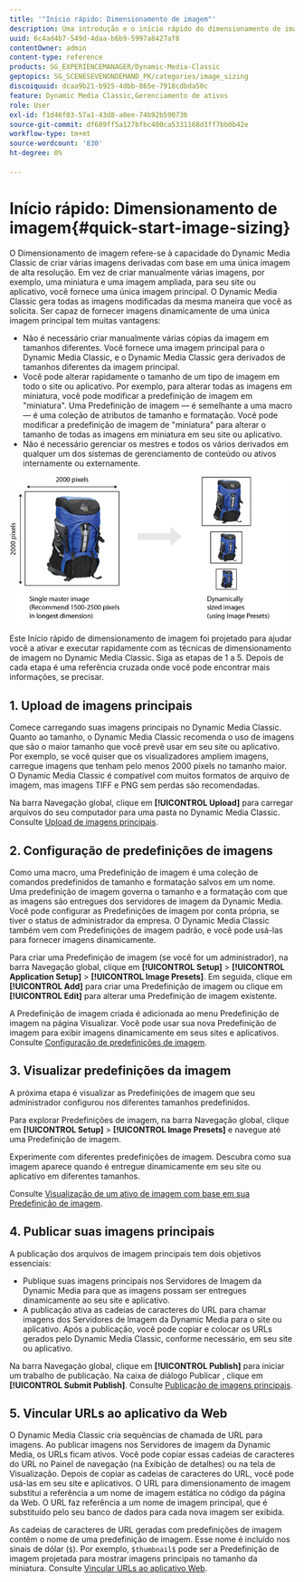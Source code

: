 ```yaml
---
title: '"Início rápido: Dimensionamento de imagem"'
description: Uma introdução e o início rápido do dimensionamento de imagem para ajudá-lo a ativar e executar rapidamente com as técnicas de dimensionamento de imagem.
uuid: 6c4ad4b7-549d-4daa-b6b9-5997a8427af8
contentOwner: admin
content-type: reference
products: SG_EXPERIENCEMANAGER/Dynamic-Media-Classic
geptopics: SG_SCENESEVENONDEMAND_PK/categories/image_sizing
discoiquuid: dcaa9b21-b925-4dbb-865e-7918cdbda50c
feature: Dynamic Media Classic,Gerenciamento de ativos
role: User
exl-id: f1d46f03-57a1-43d8-a0ee-74b92b590736
source-git-commit: df689ff5a127bfbc400ca5331168d1ff7bb0b42e
workflow-type: tm+mt
source-wordcount: '830'
ht-degree: 0%

---
```


# Início rápido: Dimensionamento de imagem{#quick-start-image-sizing}

O Dimensionamento de imagem refere-se à capacidade do Dynamic Media Classic de criar várias imagens derivadas com base em uma única imagem de alta resolução. Em vez de criar manualmente várias imagens, por exemplo, uma miniatura e uma imagem ampliada, para seu site ou aplicativo, você fornece uma única imagem principal. O Dynamic Media Classic gera todas as imagens modificadas da mesma maneira que você as solicita. Ser capaz de fornecer imagens dinamicamente de uma única imagem principal tem muitas vantagens:

* Não é necessário criar manualmente várias cópias da imagem em tamanhos diferentes. Você fornece uma imagem principal para o Dynamic Media Classic, e o Dynamic Media Classic gera derivados de tamanhos diferentes da imagem principal.
* Você pode alterar rapidamente o tamanho de um tipo de imagem em todo o site ou aplicativo. Por exemplo, para alterar todas as imagens em miniatura, você pode modificar a predefinição de imagem em &quot;miniatura&quot;. Uma Predefinição de imagem — é semelhante a uma macro — é uma coleção de atributos de tamanho e formatação. Você pode modificar a predefinição de imagem de &quot;miniatura&quot; para alterar o tamanho de todas as imagens em miniatura em seu site ou aplicativo.
* Não é necessário gerenciar os mestres e todos os vários derivados em qualquer um dos sistemas de gerenciamento de conteúdo ou ativos internamente ou externamente.

![Você pode criar várias imagens derivadas em diferentes tamanhos do mesmo arquivo principal de alta resolução.](/help/assets/is_derivative_sizes_popup.png)

Este Início rápido de dimensionamento de imagem foi projetado para ajudar você a ativar e executar rapidamente com as técnicas de dimensionamento de imagem no Dynamic Media Classic. Siga as etapas de 1 a 5. Depois de cada etapa é uma referência cruzada onde você pode encontrar mais informações, se precisar.

## 1. Upload de imagens principais

Comece carregando suas imagens principais no Dynamic Media Classic. Quanto ao tamanho, o Dynamic Media Classic recomenda o uso de imagens que são o maior tamanho que você prevê usar em seu site ou aplicativo. Por exemplo, se você quiser que os visualizadores ampliem imagens, carregue imagens que tenham pelo menos 2000 pixels no tamanho maior. O Dynamic Media Classic é compatível com muitos formatos de arquivo de imagem, mas imagens TIFF e PNG sem perdas são recomendadas.

Na barra Navegação global, clique em **[!UICONTROL Upload]** para carregar arquivos do seu computador para uma pasta no Dynamic Media Classic. Consulte [Upload de imagens principais](uploading-master-images.md#uploading_master_images).

## 2. Configuração de predefinições de imagens

Como uma macro, uma Predefinição de imagem é uma coleção de comandos predefinidos de tamanho e formatação salvos em um nome. Uma predefinição de imagem governa o tamanho e a formatação com que as imagens são entregues dos servidores de imagem da Dynamic Media. Você pode configurar as Predefinições de imagem por conta própria, se tiver o status de administrador da empresa. O Dynamic Media Classic também vem com Predefinições de imagem padrão, e você pode usá-las para fornecer imagens dinamicamente.

Para criar uma Predefinição de imagem (se você for um administrador), na barra Navegação global, clique em **[!UICONTROL Setup]** > **[!UICONTROL Application Setup]** > **[!UICONTROL Image Presets]**. Em seguida, clique em **[!UICONTROL Add]** para criar uma Predefinição de imagem ou clique em **[!UICONTROL Edit]** para alterar uma Predefinição de imagem existente.

A Predefinição de imagem criada é adicionada ao menu Predefinição de imagem na página Visualizar. Você pode usar sua nova Predefinição de imagem para exibir imagens dinamicamente em seus sites e aplicativos. Consulte [Configuração de predefinições de imagem](setting-image-presets.md#setting_up_image_presets).

## 3. Visualizar predefinições da imagem

A próxima etapa é visualizar as Predefinições de imagem que seu administrador configurou nos diferentes tamanhos predefinidos.

Para explorar Predefinições de imagem, na barra Navegação global, clique em **[!UICONTROL Setup]** > **[!UICONTROL Image Presets]** e navegue até uma Predefinição de imagem.

Experimente com diferentes predefinições de imagem. Descubra como sua imagem aparece quando é entregue dinamicamente em seu site ou aplicativo em diferentes tamanhos.

Consulte [Visualização de um ativo de imagem com base em sua Predefinição de imagem](previewing-asset.md#previewing_an_image_asset_based_on_its_image_preset).

## 4. Publicar suas imagens principais

A publicação dos arquivos de imagem principais tem dois objetivos essenciais:

* Publique suas imagens principais nos Servidores de Imagem da Dynamic Media para que as imagens possam ser entregues dinamicamente ao seu site e aplicativo.
* A publicação ativa as cadeias de caracteres do URL para chamar imagens dos Servidores de Imagem da Dynamic Media para o site ou aplicativo. Após a publicação, você pode copiar e colocar os URLs gerados pelo Dynamic Media Classic, conforme necessário, em seu site ou aplicativo.

Na barra Navegação global, clique em **[!UICONTROL Publish]** para iniciar um trabalho de publicação. Na caixa de diálogo Publicar , clique em **[!UICONTROL Submit Publish]**. Consulte [Publicação de imagens principais](publishing-master-images.md#publishing_master_images).

## 5. Vincular URLs ao aplicativo da Web

O Dynamic Media Classic cria sequências de chamada de URL para imagens. Ao publicar imagens nos Servidores de imagem da Dynamic Media, os URLs ficam ativos. Você pode copiar essas cadeias de caracteres do URL no Painel de navegação (na Exibição de detalhes) ou na tela de Visualização. Depois de copiar as cadeias de caracteres do URL, você pode usá-las em seu site e aplicativos. O URL para dimensionamento de imagem substitui a referência a um nome de imagem estática no código da página da Web. O URL faz referência a um nome de imagem principal, que é substituído pelo seu banco de dados para cada nova imagem ser exibida.

As cadeias de caracteres de URL geradas com predefinições de imagem contêm o nome de uma predefinição de imagem. Esse nome é incluído nos sinais de dólar (`$`). Por exemplo, `$thumbnail$` pode ser a Predefinição de imagem projetada para mostrar imagens principais no tamanho da miniatura. Consulte [Vincular URLs ao aplicativo Web](linking-urls-web-application.md#linking_urls_to_your_web_application).
